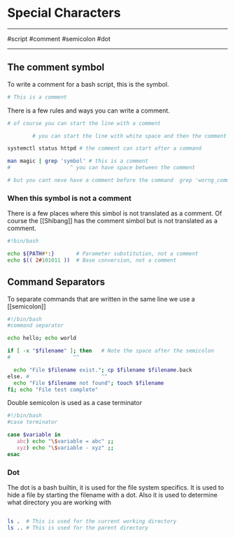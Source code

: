 # Special Characters

---

#script #comment #semicolon #dot 

---


## The comment symbol

To write a comment for a bash script, this is the symbol.

```bash
# This is a comment
```

There is a few rules and ways you can write a comment.

```bash
# of course you can start the line with a comment

		# you can start the line with white space and then the comment

systemctl status httpd # the comment can start after a command 

man magic | grep 'symbol' # this is a comment
#                   ^ you can have space between the comment 

# but you cant neve have a comment before the command  grep 'worng_comment'
```


### When this symbol is not a comment

There is a few places where this simbol is not translated as a comment. Of course the [[Shibang]] has the comment simbol but is not translated as a comment.

```bash
#!bin/bash

echo ${PATH#*:}       # Parameter substitution, not a comment
echo $(( 2#101011 ))  # Base conversion, not a comment

```

## Command Separators 

To separate commands that are written in the same line we use a [[semicolon]]

```bash
#!/bin/bash
#command separator

echo hello; echo world

if [ -x "$filename" ]; then   # Note the space after the semicolon
#                    ^^

  echo "File $filename exist."; cp $filename $filename.back
else. #                       ^^
  echo "File $filename not found"; touch $filename
fi; echo "File test complete"
```

Double semicolon is used as a case terminator

```bash
#!/bin/bash
#case terminator

case $variable in
   abc) echo "\$variable = abc" ;;
   xyz) echo "\$variable - xyz" ;;
esac
```

### Dot

The dot is a bash builtin, it is used for the file system specifics. It is used to hide a file by starting the filename with a dot. Also it is used to determine what directory you are working with

```bash

ls .  # This is used for the current working directory
ls .. # This is used for the parent directory
```

